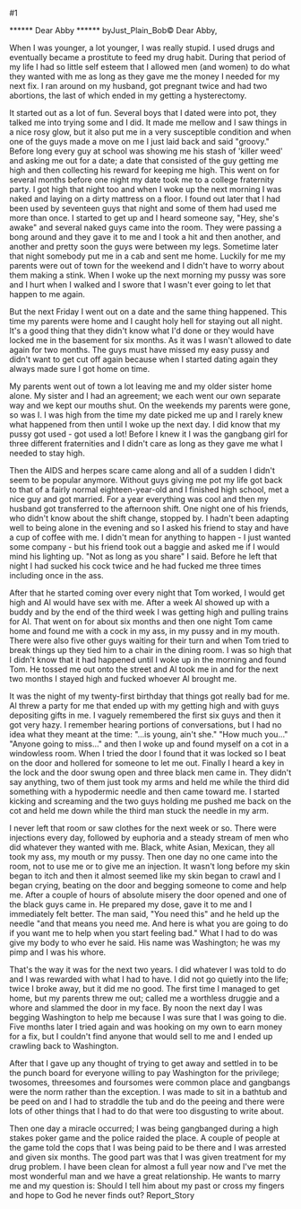 #1 

 

 ****** Dear Abby ****** byJust_Plain_Bob© Dear Abby, 

 When I was younger, a lot younger, I was really stupid. I used drugs and eventually became a prostitute to feed my drug habit. During that period of my life I had so little self esteem that I allowed men (and women) to do what they wanted with me as long as they gave me the money I needed for my next fix. I ran around on my husband, got pregnant twice and had two abortions, the last of which ended in my getting a hysterectomy. 

 It started out as a lot of fun. Several boys that I dated were into pot, they talked me into trying some and I did. It made me mellow and I saw things in a nice rosy glow, but it also put me in a very susceptible condition and when one of the guys made a move on me I just laid back and said "groovy." Before long every guy at school was showing me his stash of 'killer weed' and asking me out for a date; a date that consisted of the guy getting me high and then collecting his reward for keeping me high. This went on for several months before one night my date took me to a college fraternity party. I got high that night too and when I woke up the next morning I was naked and laying on a dirty mattress on a floor. I found out later that I had been used by seventeen guys that night and some of them had used me more than once. I started to get up and I heard someone say, "Hey, she's awake" and several naked guys came into the room. They were passing a bong around and they gave it to me and I took a hit and then another, and another and pretty soon the guys were between my legs. Sometime later that night somebody put me in a cab and sent me home. Luckily for me my parents were out of town for the weekend and I didn't have to worry about them making a stink. When I woke up the next morning my pussy was sore and I hurt when I walked and I swore that I wasn't ever going to let that happen to me again. 

 But the next Friday I went out on a date and the same thing happened. This time my parents were home and I caught holy hell for staying out all night. It's a good thing that they didn't know what I'd done or they would have locked me in the basement for six months. As it was I wasn't allowed to date again for two months. The guys must have missed my easy pussy and didn't want to get cut off again because when I started dating again they always made sure I got home on time. 

 My parents went out of town a lot leaving me and my older sister home alone. My sister and I had an agreement; we each went our own separate way and we kept our mouths shut. On the weekends my parents were gone, so was I. I was high from the time my date picked me up and I rarely knew what happened from then until I woke up the next day. I did know that my pussy got used - got used a lot! Before I knew it I was the gangbang girl for three different fraternities and I didn't care as long as they gave me what I needed to stay high. 

 Then the AIDS and herpes scare came along and all of a sudden I didn't seem to be popular anymore. Without guys giving me pot my life got back to that of a fairly normal eighteen-year-old and I finished high school, met a nice guy and got married. For a year everything was cool and then my husband got transferred to the afternoon shift. One night one of his friends, who didn't know about the shift change, stopped by. I hadn't been adapting well to being alone in the evening and so I asked his friend to stay and have a cup of coffee with me. I didn't mean for anything to happen - I just wanted some company - but his friend took out a baggie and asked me if I would mind his lighting up. "Not as long as you share" I said. Before he left that night I had sucked his cock twice and he had fucked me three times including once in the ass. 

 After that he started coming over every night that Tom worked, I would get high and Al would have sex with me. After a week Al showed up with a buddy and by the end of the third week I was getting high and pulling trains for Al. That went on for about six months and then one night Tom came home and found me with a cock in my ass, in my pussy and in my mouth. There were also five other guys waiting for their turn and when Tom tried to break things up they tied him to a chair in the dining room. I was so high that I didn't know that it had happened until I woke up in the morning and found Tom. He tossed me out onto the street and Al took me in and for the next two months I stayed high and fucked whoever Al brought me. 

 It was the night of my twenty-first birthday that things got really bad for me. Al threw a party for me that ended up with my getting high and with guys depositing gifts in me. I vaguely remembered the first six guys and then it got very hazy. I remember hearing portions of conversations, but I had no idea what they meant at the time: "...is young, ain't she." "How much you..." "Anyone going to miss..." and then I woke up and found myself on a cot in a windowless room. When I tried the door I found that it was locked so I beat on the door and hollered for someone to let me out. Finally I heard a key in the lock and the door swung open and three black men came in. They didn't say anything, two of them just took my arms and held me while the third did something with a hypodermic needle and then came toward me. I started kicking and screaming and the two guys holding me pushed me back on the cot and held me down while the third man stuck the needle in my arm. 

 I never left that room or saw clothes for the next week or so. There were injections every day, followed by euphoria and a steady stream of men who did whatever they wanted with me. Black, white Asian, Mexican, they all took my ass, my mouth or my pussy. Then one day no one came into the room, not to use me or to give me an injection. It wasn't long before my skin began to itch and then it almost seemed like my skin began to crawl and I began crying, beating on the door and begging someone to come and help me. After a couple of hours of absolute misery the door opened and one of the black guys came in. He prepared my dose, gave it to me and I immediately felt better. The man said, "You need this" and he held up the needle "and that means you need me. And here is what you are going to do if you want me to help when you start feeling bad." What I had to do was give my body to who ever he said. His name was Washington; he was my pimp and I was his whore. 

 That's the way it was for the next two years. I did whatever I was told to do and I was rewarded with what I had to have. I did not go quietly into the life; twice I broke away, but it did me no good. The first time I managed to get home, but my parents threw me out; called me a worthless druggie and a whore and slammed the door in my face. By noon the next day I was begging Washington to help me because I was sure that I was going to die. Five months later I tried again and was hooking on my own to earn money for a fix, but I couldn't find anyone that would sell to me and I ended up crawling back to Washington. 

 After that I gave up any thought of trying to get away and settled in to be the punch board for everyone willing to pay Washington for the privilege; twosomes, threesomes and foursomes were common place and gangbangs were the norm rather than the exception. I was made to sit in a bathtub and be peed on and I had to straddle the tub and do the peeing and there were lots of other things that I had to do that were too disgusting to write about. 

 Then one day a miracle occurred; I was being gangbanged during a high stakes poker game and the police raided the place. A couple of people at the game told the cops that I was being paid to be there and I was arrested and given six months. The good part was that I was given treatment for my drug problem. I have been clean for almost a full year now and I've met the most wonderful man and we have a great relationship. He wants to marry me and my question is: Should I tell him about my past or cross my fingers and hope to God he never finds out? Report_Story 
